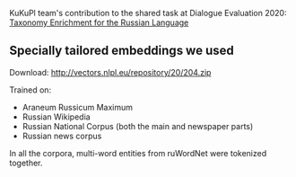 KuKuPl team's contribution to the shared task at Dialogue Evaluation 2020:
[Taxonomy Enrichment for the Russian Language](https://competitions.codalab.org/competitions/22168)

## Specially tailored embeddings we used
Download: http://vectors.nlpl.eu/repository/20/204.zip

Trained on:
- Araneum Russicum Maximum
- Russian Wikipedia
- Russian National Corpus (both the main and newspaper parts)
- Russian news corpus

In all the corpora, multi-word entities from ruWordNet were tokenized together.
